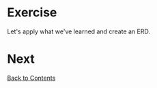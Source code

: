 # Exercise

Let's apply what we've learned and create an ERD.

# Next

[Back to Contents](/contents.md)
